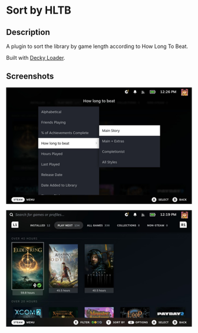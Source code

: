 # Sort by HLTB

## Description

A plugin to sort the library by game length according to How Long To Beat.

Built with [Decky Loader](https://github.com/SteamDeckHomebrew/decky-loader).

## Screenshots

![](images/image001.jpg)

![](images/image002.jpg)
